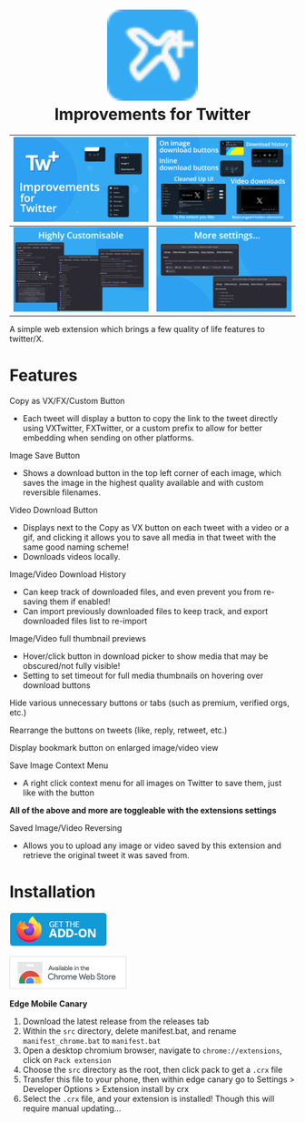 <h1 align="center"><a href="#"><img src="https://github.com/usyless/twitter-improvements/blob/main/src/icons/icon.svg?raw=true" width="160" height="160" alt="logo"></a><br>Improvements for Twitter</h1>

| ![](https://github.com/usyless/twitter-improvements/blob/main/assets/cover.png?raw=true)     | ![](https://github.com/usyless/twitter-improvements/blob/main/assets/features.png?raw=true)  |
|---------------------------------------------------------------------------------------------|---------------------------------------------------------------------------------------------|
| ![](https://github.com/usyless/twitter-improvements/blob/main/assets/settings1.png?raw=true) | ![](https://github.com/usyless/twitter-improvements/blob/main/assets/settings2.png?raw=true) |

A simple web extension which brings a few quality of life features to twitter/X. 

# Features

Copy as VX/FX/Custom Button
- Each tweet will display a button to copy the link to the tweet directly using VXTwitter, FXTwitter, or a custom prefix to allow for better embedding when sending on other platforms.

Image Save Button
- Shows a download button in the top left corner of each image, which saves the image in the highest quality available and with custom reversible filenames.

Video Download Button
- Displays next to the Copy as VX button on each tweet with a video or a gif, and clicking it allows you to save all media in that tweet with the same good naming scheme!
- Downloads videos locally.

Image/Video Download History
- Can keep track of downloaded files, and even prevent you from re-saving them if enabled!
- Can import previously downloaded files to keep track, and export downloaded files list to re-import

Image/Video full thumbnail previews
- Hover/click button in download picker to show media that may be obscured/not fully visible!
- Setting to set timeout for full media thumbnails on hovering over download buttons

Hide various unnecessary buttons or tabs (such as premium, verified orgs, etc.)

Rearrange the buttons on tweets (like, reply, retweet, etc.)

Display bookmark button on enlarged image/video view

Save Image Context Menu
- A right click context menu for all images on Twitter to save them, just like with the button

**All of the above and more are toggleable with the extensions settings**

Saved Image/Video Reversing
- Allows you to upload any image or video saved by this extension and retrieve the original tweet it was saved from.

# Installation

<a href="https://addons.mozilla.org/en-GB/firefox/addon/improvements-for-twitter/"><img src="https://github.com/usyless/twitter-improvements/blob/main/assets/3rdparty/firefox-addons.webp?raw=true" alt="Firefox Addons Link"></a>


<a href="https://chromewebstore.google.com/detail/improvements-for-twitter/joficcmkfcceifjloncilgpnljofjfdc"><img src="https://github.com/usyless/twitter-improvements/blob/main/assets/3rdparty/chrome-web-store.png?raw=true" alt="Chrome Web Store Link"></a>


**Edge Mobile Canary**
1. Download the latest release from the releases tab
2. Within the `src` directory, delete manifest.bat, and rename `manifest_chrome.bat` to `manifest.bat`
3. Open a desktop chromium browser, navigate to `chrome://extensions`, click on `Pack extension`
4. Choose the `src` directory as the root, then click pack to get a `.crx` file
5. Transfer this file to your phone, then within edge canary go to Settings > Developer Options > Extension install by crx
6. Select the `.crx` file, and your extension is installed! Though this will require manual updating...
